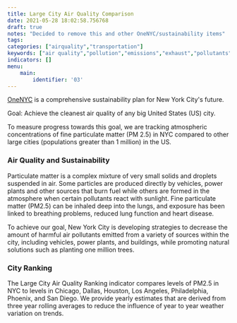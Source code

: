 ```yaml
---
title: Large City Air Quality Comparison
date: 2021-05-28 18:02:58.756768
draft: true
notes: "Decided to remove this and other OneNYC/sustainability items"
tags: 
categories: ["airquality","transportation"]
keywords: ["air quality","pollution","emissions","exhaust","pollutants","pm2.5","asthma","breathing","lungs","asthma","respiratory","illness","hospitalizations","emergency department visits"]
indicators: []
menu:
    main:
        identifier: '03'
---
```


[OneNYC](http://www1.nyc.gov/html/onenyc/index.html) is a comprehensive sustainability plan for New York City's future.

Goal: Achieve the cleanest air quality of any big United States (US) city.

To measure progress towards this goal, we are tracking atmospheric concentrations of fine particulate matter (PM 2.5) in NYC compared to other large cities (populations greater than 1 million) in the US.

### Air Quality and Sustainability

Particulate matter is a complex mixture of very small solids and droplets suspended in air. Some particles are produced directly by vehicles, power plants and other sources that burn fuel while others are formed in the atmosphere when certain pollutants react with sunlight. Fine particulate matter (PM2.5) can be inhaled deep into the lungs, and exposure has been linked to breathing problems, reduced lung function and heart disease.   
  
 To achieve our goal, New York City is developing strategies to decrease the amount of harmful air pollutants emitted from a variety of sources within the city, including vehicles, power plants, and buildings, while promoting natural solutions such as planting one million trees.

### City Ranking

The Large City Air Quality Ranking indicator compares levels of PM2.5 in NYC to levels in Chicago, Dallas, Houston, Los Angeles, Philadelphia, Phoenix, and San Diego. We provide yearly estimates that are derived from three year rolling averages to reduce the influence of year to year weather variation on trends.